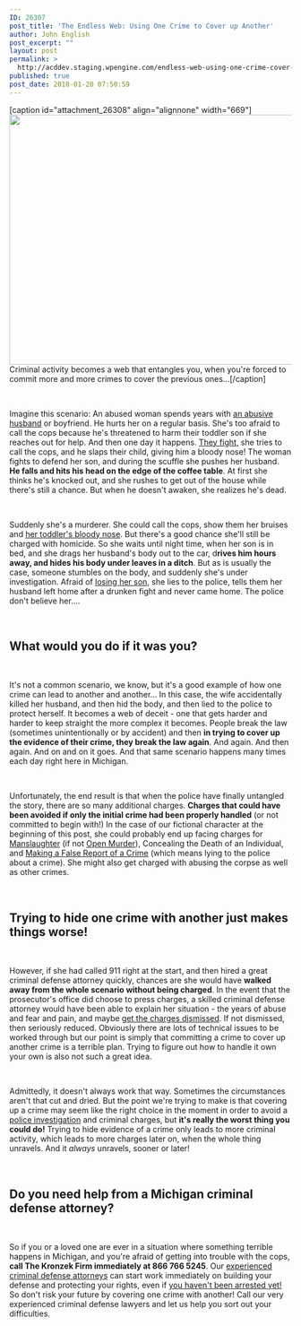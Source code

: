 ```yaml
---
ID: 26307
post_title: 'The Endless Web: Using One Crime to Cover up Another'
author: John English
post_excerpt: ""
layout: post
permalink: >
  http://acddev.staging.wpengine.com/endless-web-using-one-crime-cover-another.html
published: true
post_date: 2018-01-20 07:50:59
---
```

[caption id="attachment_26308" align="alignnone" width="669"]<img class=" wp-image-26308" src="http://acddev.staging.wpengine.com/wp-content/uploads/2018/01/spider-web-with-water-beads-921039_640-300x200.jpg" alt="" width="669" height="446" /> Criminal activity becomes a web that entangles you, when you're forced to commit more and more crimes to cover the previous ones...[/caption]

&nbsp;

<span style="font-weight: 400;">Imagine this scenario: An abused woman spends years with </span><a href="https://acddev.staging.wpengine.com/domestic-assault.html"><span style="font-weight: 400;">an abusive husband</span></a><span style="font-weight: 400;"> or boyfriend. He hurts her on a regular basis. She's too afraid to call the cops because he's threatened to harm their toddler son if she reaches out for help. And then one day it happens. </span><a href="https://acddev.staging.wpengine.com/assault-charges-michigan.html"><span style="font-weight: 400;">They fight,</span></a><span style="font-weight: 400;"> she tries to call the cops, and he slaps their child, giving him a bloody nose! The woman fights to defend her son, and during the scuffle she pushes her husband. </span><b>He falls and hits his head on the edge of the coffee table</b><span style="font-weight: 400;">. At first she thinks he's knocked out, and she rushes to get out of the house while there's still a chance. But when he doesn't awaken, she realizes he's dead.</span>

&nbsp;

<span style="font-weight: 400;">Suddenly she's a murderer. She could call the cops, show them her bruises and </span><a href="https://acddev.staging.wpengine.com/michigan-child-abuse-attorneys-abuse-neglect-defense-lawyers.html"><span style="font-weight: 400;">her toddler's bloody nose</span></a><span style="font-weight: 400;">. But there's a good chance she'll still be charged with homicide. So she waits until night time, when her son is in bed, and she drags her husband's body out to the car, d</span><b>rives him hours away, and hides his body under leaves in a ditch</b><span style="font-weight: 400;">. But as is usually the case, someone stumbles on the body, and suddenly she's under investigation. Afraid of </span><a href="https://acddev.staging.wpengine.com/michigan-cps-defense-attorneys-childrens-protective-services-lawyers.html"><span style="font-weight: 400;">losing her son</span></a><span style="font-weight: 400;">, she lies to the police, tells them her husband left home after a drunken fight and never came home. The police don't believe her….</span>

&nbsp;
<h2><b>What would you do if it was you?</b></h2>
&nbsp;

<span style="font-weight: 400;">It's not a common scenario, we know, but it's a good example of how one crime can lead to another and another… In this case, the wife accidentally killed her husband, and then hid the body, and then lied to the police to protect herself. It becomes a web of deceit - one that gets harder and harder to keep straight the more complex it becomes. People break the law (sometimes unintentionally or by accident) and then </span><b>in trying to cover up the evidence of their crime, they break the law again</b><span style="font-weight: 400;">. And again. And then again. And on and on it goes. And that same scenario happens many times each day right here in Michigan. </span>

&nbsp;

<span style="font-weight: 400;">Unfortunately, the end result is that when the police have finally untangled the story, there are so many additional charges. </span><b>Charges that could have been avoided if only the initial crime had been properly handled</b><span style="font-weight: 400;"> (or not committed to begin with!) In the case of our fictional character at the beginning of this post, she could probably end up facing charges for </span><a href="https://acddev.staging.wpengine.com/michigan-manslaughter-attorneys.html"><span style="font-weight: 400;">Manslaughter</span></a><span style="font-weight: 400;"> (if not </span><a href="https://acddev.staging.wpengine.com/michigan-open-murder-attorneys.html"><span style="font-weight: 400;">Open Murder</span></a><span style="font-weight: 400;">), Concealing the Death of an Individual, and </span><a href="https://acddev.staging.wpengine.com/lying-police-bad-idea-michigan.html"><span style="font-weight: 400;">Making a False Report of a Crime</span></a><span style="font-weight: 400;"> (which means lying to the police about a crime). She might also get charged with abusing the corpse as well as other crimes. </span>

&nbsp;
<h2><b>Trying to hide one crime with another just makes things worse!</b></h2>
&nbsp;

<span style="font-weight: 400;">However, if she had called 911 right at the start, and then hired a great criminal defense attorney quickly, chances are she would have </span><b>walked away from the whole scenario without being charged</b><span style="font-weight: 400;">. In the event that the prosecutor's office did choose to press charges, a skilled criminal defense attorney would have been able to explain her situation - the years of abuse and fear and pain, and maybe </span><a href="https://acddev.staging.wpengine.com/getting-dismissals.html"><span style="font-weight: 400;">get the charges dismissed</span></a><span style="font-weight: 400;">. If not dismissed, then seriously reduced. Obviously there are lots of technical issues to be worked through but our point is simply that committing a crime to cover up another crime is a terrible plan. Trying to figure out how to handle it own your own is also not such a great idea. </span>

&nbsp;

<span style="font-weight: 400;">Admittedly, it doesn't always work that way. Sometimes the circumstances aren't that cut and dried. But the point we're trying to make is that covering up a crime may seem like the right choice in the moment in order to avoid a </span><a href="https://acddev.staging.wpengine.com/police-issues.html"><span style="font-weight: 400;">police investigation</span></a><span style="font-weight: 400;"> and criminal charges, but </span><b>it's really the worst thing you could do!</b><span style="font-weight: 400;"> Trying to hide evidence of a crime only leads to more criminal activity, which leads to more charges later on, when the whole thing unravels. And it </span><i><span style="font-weight: 400;">always</span></i><span style="font-weight: 400;"> unravels, sooner or later!</span>

&nbsp;
<h2><b>Do you need help from a Michigan criminal defense attorney?</b></h2>
&nbsp;

<span style="font-weight: 400;">So if you or a loved one are ever in a situation where something terrible happens in Michigan, and you're afraid of getting into trouble with the cops, </span><b>call The Kronzek Firm immediately at 866 766 5245</b><span style="font-weight: 400;">. Our </span><a href="https://acddev.staging.wpengine.com/trial-attorneys.html"><span style="font-weight: 400;">experienced criminal defense attorneys</span></a><span style="font-weight: 400;"> can start work immediately on building your defense and protecting your rights, even if </span><a href="https://acddev.staging.wpengine.com/pre-arrest-help-from-us.html"><span style="font-weight: 400;">you haven't been arrested yet!</span></a><span style="font-weight: 400;"> So don't risk your future by covering one crime with another! Call our very experienced criminal defense lawyers and let us help you sort out your difficulties.</span>

&nbsp;